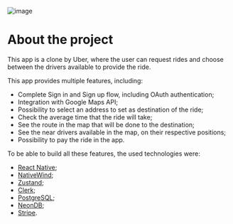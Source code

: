 ![image](https://github.com/user-attachments/assets/c339cedb-c3d4-462e-af4e-b124f8337548)

# About the project

This app is a clone by Uber, where the user can request rides and choose between the drivers available to provide the ride.

This app provides multiple features, including:
- Complete Sign in and Sign up flow, including OAuth authentication;
- Integration with Google Maps API;
- Possibility to select an address to set as destination of the ride;
- Check the average time that the ride will take;
- See the route in the map that will be done to the destination;
- See the near drivers available in the map, on their respective positions;
- Possibility to pay the ride in the app.

To be able to build all these features, the used technologies were:
- [React Native](https://reactnative.dev/);
- [NativeWind](https://www.nativewind.dev/);
- [Zustand](https://zustand-demo.pmnd.rs/);
- [Clerk](https://clerk.com/);
- [PostgreSQL](https://www.postgresql.org/);
- [NeonDB](https://neon.tech/);
- [Stripe](https://stripe.com/en-br).
